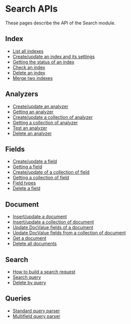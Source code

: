 Search APIs
===========

These pages describe the API of the Search module.

Index
-----
- [List all indexes](index/list.md)
- [Create/update an index and its settings](index/create.md)
- [Getting the status of an index](index/status.md)
- [Check an index](index/check.md)
- [Delete an index](index/delete.md)
- [Merge two indexes](index/merge.md)

Analyzers
---------
- [Create/update an analyzer](analyzer/set_analyzer.md)
- [Getting an analyzer](analyzer/get_analyzer.md)
- [Create/update a collection of analyzer](analyzer/set_analyzers.md)
- [Getting a collection of analyzer](analyzer/get_analyzers.md)
- [Test an analyzer](analyzer/test.md)
- [Delete an analyzer](analyzer/delete.md)

Fields
------
- [Create/update a field](fields/set_field.md)
- [Getting a field](fields/get_field.md)
- [Create/update of a collection of field](fields/set_fields.md)
- [Getting a collection of field](fields/get_fields.md)
- [Field types](fields/field_types.md)
- [Delete a field](fields/delete.md)

Document
--------
- [Insert/update a document](document/update_document.md)
- [Insert/update a collection of document](document/update_documents.md)
- [Update DocValue fields of a document](document/update_docvalue.md)
- [Update DocValue fields from a collection of document](document/update_docvalues.md)
- [Get a document](document/get_document.md)
- [Delete all documents](document/truncate_index.md)

Search
------
- [How to build a search request](search/build_search_request.md)
- [Search query](search/index_search.md)
- [Delete by query](search/delete_by_query.md)

Queries
-------
- [Standard query parser](queries/standard_query_parser.md)
- [Multifield query parser](queries/multifield_query_parser.md)
